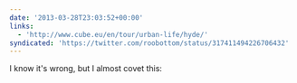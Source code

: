 ```yaml
---
date: '2013-03-28T23:03:52+00:00'
links:
  - 'http://www.cube.eu/en/tour/urban-life/hyde/'
syndicated: 'https://twitter.com/roobottom/status/317411494226706432'
---
```

I know it's wrong, but I almost covet this: 
